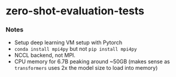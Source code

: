 # zero-shot-evaluation-tests

### Notes
* Setup deep learning VM setup with Pytorch
* `conda install mpi4py` but not `pip install mpi4py`
* NCCL backend, not MPI.
* CPU memory for 6.7B peaking around ~50GB (makes sense as `transformers` uses 2x the model size to load into memory)